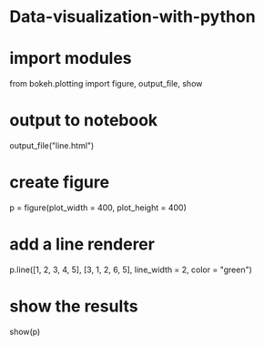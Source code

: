 # Data-visualization-with-python

# import modules 
from bokeh.plotting import figure, output_file, show 

# output to notebook 
output_file("line.html") 

# create figure 
p = figure(plot_width = 400, plot_height = 400) 

# add a line renderer 
p.line([1, 2, 3, 4, 5], [3, 1, 2, 6, 5], 
		line_width = 2, color = "green") 

# show the results 
show(p) 
